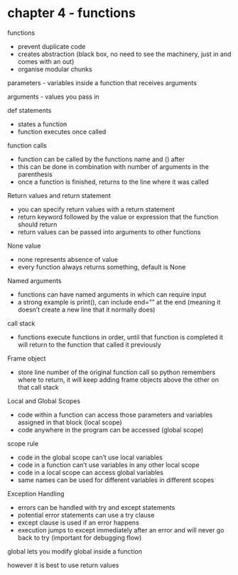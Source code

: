 # chapter 4 - functions

functions

- prevent duplicate code
- creates abstraction (black box, no need to see the machinery, just in and comes with an out)
- organise modular chunks

parameters - variables inside a function that receives arguments

arguments - values you pass in

def statements

- states a function
- function executes once called

function calls

- function can be called by the functions name and () after
- this can be done in combination with number of arguments in the parenthesis
- once a function is finished, returns to the line where it was called

Return values and return statement

- you can specify return values with a return statement
- return keyword followed by the value or expression that the function should return
- return values can be passed into arguments to other functions

None value

- none represents absence of value
- every function always returns something, default is None

Named arguments

- functions can have named arguments in which can require input
- a strong example is print(), can include end=”” at the end (meaning it doesn’t create a new line that it normally does)

call stack

- functions execute functions in order, until that function is completed it will return to the function that called it previously

Frame object

- store line number of the original function call so python remembers where to return, it will keep adding frame objects above the other on that call stack

Local and Global Scopes

- code within a function can access those parameters and variables assigned in that block (local scope)
- code anywhere in the program can be accessed (global scope)

scope rule

- code in the global scope can’t use local variables
- code in a function can’t use variables in any other local scope
- code in a local scope can access global variables
- same names can be used for different variables in different scopes

Exception Handling

- errors can be handled with try and except statements
- potential error statements can use a try clause
- except clause is used if an error happens
- execution jumps to except immediately after an error and will never go back to try (important for debugging flow)

global lets you modify global inside a function

however it is best to use return values